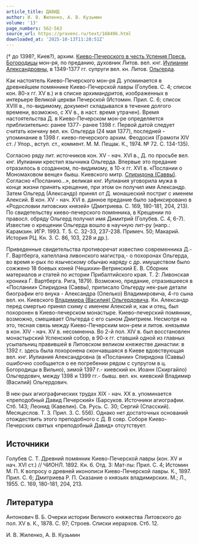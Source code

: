 ```yaml
---
article_title: ДАВИД
author: И. В. Жиленко, А. В. Кузьмин
volume: '13'
page_numbers: 562-563
source_url: https://pravenc.ru/text/168496.html
downloaded_at: '2025-10-13T11:28:51Z'
---
```


(† до 1398?, Киев?), архим. [Киево-Печерского в честь Успения Пресв. Богородицы](<https://pravenc.ru/text/Киево-Печерского в честь Успения Пресв  Богородицы.html>) мон-ря, по преданию, духовник Литов. вел. кнг. [Иулиании Александровны](<https://pravenc.ru/text/Иулиании Александровны.html>), в 1349-1377 гг. супруги вел. кн. Литов. [Ольгерда](https://pravenc.ru/text/Ольгерд.html).

Как настоятель Киево-Печерского мон-ря Д. упоминается в древнейшем помяннике Киево-Печерской лавры (Голубев. С. 4; список кон. 80-х гг. XV в.) и в списке архимандритов, изображенных в интерьере Великой церкви Печерской (Истомин. Прил. С. 6; список XVIII в., по-видимому, документ складывался в течение долгого времени, возможно, с XV в., в наст. время утрачен). Время настоятельства Д. в Киево-Печерском мон-ре определяется приблизительно: ранее 1377- ранее 1398 г. Первой датой следует считать кончину вел. кн. Ольгерда (24 мая 1377), последней - упоминание в 1398 г. киево-печерского архим. Феодосия (Грамоти XIV ст. / Упор., вступ. ст., коммент. М. М. Пещак. К., 1974. № 72. С. 134-135).

Согласно ряду лит. источников кон. XV - нач. XVI в., Д. по просьбе вел. кнг. Иулиании крестил язычника Ольгерда. Впервые это предание отразилось в созданном, по-видимому, в 10-х гг. XVI в. «Послании о Мономаховом венце» бывш. Киевского митр. [Спиридона (Саввы)](<https://pravenc.ru/text/Спиридона (Саввы).html>). Согласно «Посланию...», великая кнг. Иулиания уговорила мужа в конце жизни принять крещение, при этом он получил имя Александр. Затем Ольгерд (Александр) принял от Д. монашеский постриг с именем Алексий. В кон. XV - нач. XVI в. данное предание было зафиксировано в «Родословии литовских князей» (Дмитриева. С. 169, 180-181, 204, 213). По свидетельству киево-печерского помянника, в Крещении по правосл. обряду Ольгерд получил имя Димитрий (Голубев. С. 4, 6-7). Известие о крещении Ольгерда вошло в научную лит-ру (напр.: Карамзин. ИГР. 1993. Т. 5. С. 32-33, 237-238. Примеч. 50; Макарий. История РЦ. Кн. 3. С. 86, 103, 228 и др.).

Приведенные свидетельства противоречат известию современника Д.- Г. Вартберга, капеллана ливонского магистра,- о похоронах Ольгерда, во время к-рых по языческому обычаю наряду с др. имуществом было сожжено 18 боевых коней (Чешихин-Ветринский Е. В. Сборник материалов и статей по истории Прибалтийского края. Т. 2: Ливонская хроника Г. Вартберга. Рига, 1879). Возможно, предание, отразившееся в «Послании» Спиридона (Саввы), приписало Ольгерду нек-рые детали биографии его внука - Александра (Олелько) Владимировича, 4-го сына вел. кн. Киевского [Владимира (Василия) Ольгердовича](<https://pravenc.ru/text/Владимира (Василия) Ольгердовича.html>). Кн. Александр перед смертью принял схиму с именем Алексий и, как и отец, был похоронен в Киево-печерском монастыре. Киево-печерский помянник, возможно, смешивает Ольгерда с его сыном Дмитрием. Несмотря на это, тесная связь между Киево-Печерским мон-рем и литов. князьями в кон. XIV - нач. XV в. несомненна. Во 2-й пол. XIV в. был восстановлен монастырский Успенский собор, в 90-х гг. ставший одной из главных усыпальниц правившей в Литовском великом княжестве династии: в 1392 г. здесь была похоронена скончавшаяся в Киеве вдовствующая вел. кнг. Иулиания Александровна (в «Послании» Спиридона (Саввы) ошибочно сообщается о ее погребении рядом с супругом в ц. Богородицы в Вильно), зимой 1397 г.- киевский кн. Иоанн (Скиргайло) Ольгердович, между 1398 и 1399 гг.- бывш. вел. кн. киевский Владимир (Василий) Ольгердович.

В нек-рых агиографических трудах XIX - нач. XX в. упоминается «преподобный Давид Печерский» (Барсуков. Источники агиографии. Стб. 143; Леонид (Кавелин). Св. Русь. С. 30; Сергий (Спасский). Месяцеслов. Т. 3. Прил. 3. С. 556). Однако нет достаточных оснований отождествить этого преподобного с Д. В совр. Соборе Киево-Печерских святых «преподобный Давид» отсутствует.

## Источники

Голубев С. Т. Древний помянник Киево-Печерской лавры (кон. XV и нач. XVI ст.) // ЧИОНЛ. 1892. Кн. 6. Отд. 3: Мат-лы: Прил. С. 4; Истомин М. П. К вопросу о древней иконописи Киево-Печерской лавры. К., 1897. Прил. С. 6; Дмитриева Р. П. Сказание о князьях владимирских. М.; Л., 1955. С. 169, 180-181, 204, 213.

## Литература

Антонович В. Б. Очерки истории Великого княжества Литовского до пол. XV в. К., 1878. С. 97; Строев. Списки иерархов. Стб. 12.

И. В. Жиленко, А. В. Кузьмин
